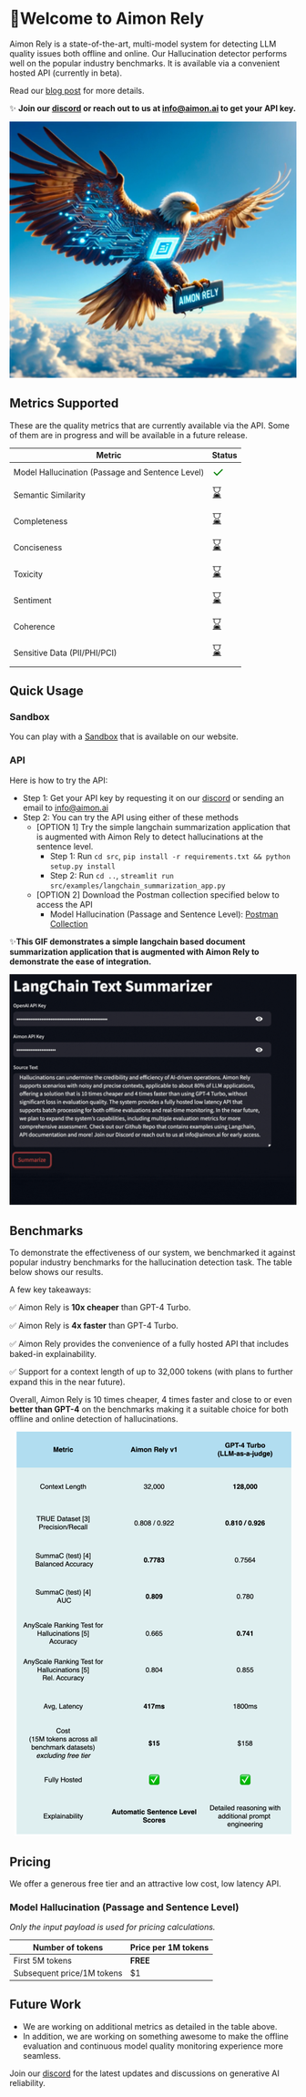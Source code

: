 # 🎉**Welcome to Aimon Rely**

Aimon Rely is a state-of-the-art, multi-model system for detecting LLM quality issues both offline and online. Our
Hallucination detector performs well on the popular industry benchmarks. It is available via a convenient hosted API
(currently in beta).

Read our [blog post](https://aimon.ai/blogs/introducing-rely) for more details.

✨ **Join our [discord](https://discord.gg/Cp6YZ9qTdm) or reach out to us at info@aimon.ai to get your API key.**

<div align="center">
    <img src="images/aimon-rely-image.png" alt="Aimon Rely" width="550" height="450">
</div>

## Metrics Supported

These are the quality metrics that are currently available via the API. Some of them are in progress and will be
available in a future release.

| Metric                                           | Status                                                       |
|--------------------------------------------------|--------------------------------------------------------------|
| Model Hallucination (Passage and Sentence Level) | <span style="font-size: 24px; color: green;">&#10003;</span> | 
| Semantic Similarity                              | <span style="font-size: 24px;">⌛</span>                      |
| Completeness                                     | <span style="font-size: 24px;">⌛</span>                      |
| Conciseness                                      | <span style="font-size: 24px;">⌛</span>                      |
| Toxicity                                         | <span style="font-size: 24px;">⌛</span>                      |
| Sentiment                                        | <span style="font-size: 24px;">⌛</span>                      |
| Coherence                                        | <span style="font-size: 24px;">⌛</span>                      |
| Sensitive Data (PII/PHI/PCI)                     | <span style="font-size: 24px;">⌛</span>                      |

## Quick Usage

### Sandbox

You can play with a [Sandbox](https://aimon.ai/tryproduct) that is available on our website.

### API

Here is how to try the API:

- Step 1: Get your API key by requesting it on our [discord](https://discord.gg/Cp6YZ9qTdm) or sending an email
  to info@aimon.ai
- Step 2: You can try the API using either of these methods
    - [OPTION 1] Try the simple langchain summarization application that is augmented with Aimon Rely to detect
      hallucinations at the sentence level.
        - Step 1: Run `cd src`,  `pip install -r requirements.txt && python setup.py install`
        - Step 2: Run `cd ..`, `streamlit run src/examples/langchain_summarization_app.py`
    - [OPTION 2] Download the Postman collection specified below to access the API
        - Model Hallucination (Passage and Sentence
          Level): [Postman Collection](postman_collections/aimon_hallucination_detection_beta_march_2024.postman_collection.json)

✨**This GIF demonstrates a simple langchain based document summarization application that is augmented with Aimon Rely
to demonstrate the ease of integration.**

![Simple Langchain App with Aimon Rely](images/aimon-rely-app-example.gif)

## Benchmarks

To demonstrate the effectiveness of our system, we benchmarked it against popular industry benchmarks for the
hallucination detection task. The table below shows our results.

A few key takeaways:

✅ Aimon Rely is **10x cheaper** than GPT-4 Turbo.

✅ Aimon Rely is **4x faster** than GPT-4 Turbo.

✅ Aimon Rely provides the convenience of a fully hosted API that includes baked-in explainability.

✅ Support for a context length of up to 32,000 tokens (with plans to further expand this in the near future).

Overall, Aimon Rely is 10 times cheaper, 4 times faster and close to or even **better than GPT-4** on the benchmarks
making it a suitable choice for both offline and online detection of hallucinations.

<div align="center">
    <img src="images/hallucination-benchmarks.png" alt="Hallucination Benchmarks">
</div>

## Pricing

We offer a generous free tier and an attractive low cost, low latency API.

### Model Hallucination (Passage and Sentence Level)

*Only the input payload is used for pricing calculations.*

| Number of tokens           | Price per 1M tokens |
|----------------------------|---------------------|
| First 5M tokens            | **FREE**            | 
| Subsequent price/1M tokens | $1                  |

## Future Work

- We are working on additional metrics as detailed in the table above.
- In addition, we are working on something awesome to make the offline evaluation and continuous model quality
  monitoring experience more seamless.

Join our [discord](https://discord.gg/Cp6YZ9qTdm) for the latest updates and discussions on generative AI reliability.